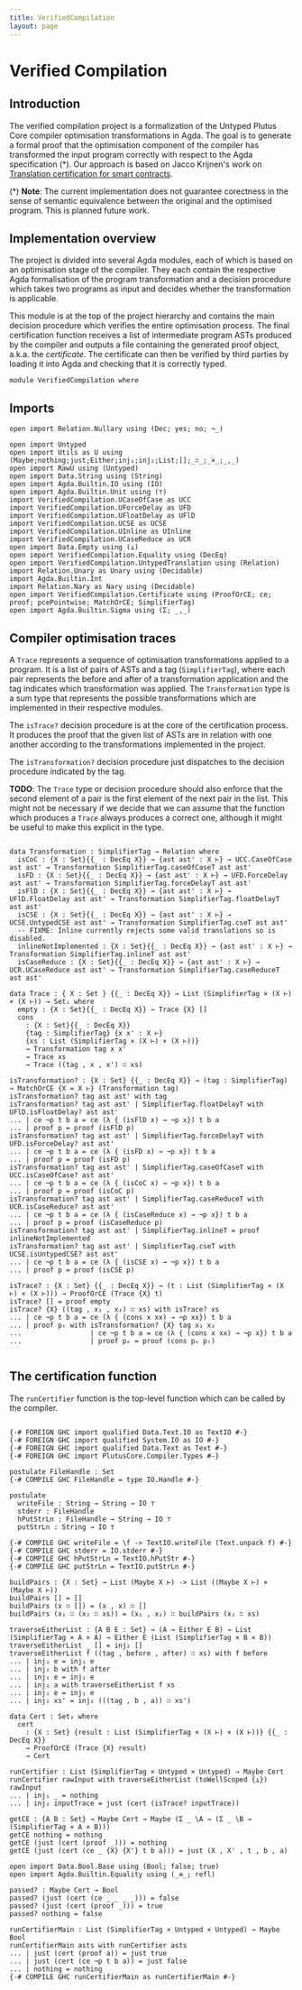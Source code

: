 ```yaml
---
title: VerifiedCompilation
layout: page
---
```

# Verified Compilation

## Introduction

The verified compilation project is a formalization of the Untyped Plutus Core compiler optimisation transformations in Agda.
The goal is to generate a formal proof that the optimisation component of the compiler has transformed the input program correctly
with respect to the Agda specification (*). Our approach is based on Jacco Krijnen's work on
[Translation certification for smart contracts](https://www.sciencedirect.com/science/article/pii/S0167642323001338).


(*) **Note**: The current implementation does not guarantee corectness in the sense of semantic equivalence between
the original and the optimised program. This is planned future work.

## Implementation overview

The project is divided into several Agda modules, each of which is based on an optimisation stage of the compiler.
They each contain the respective Agda formalisation of the program transformation and a decision procedure which takes
two programs as input and decides whether the transformation is applicable.

This module is at the top of the project hierarchy and contains the main decision procedure which verifies the entire optimisation
process. The final certification function receives a list of intermediate program ASTs produced by the compiler and outputs a file
containing the generated proof object, a.k.a. the _certificate_. The certificate can then be verified by third parties by loading
it into Agda and checking that it is correctly typed.

```
module VerifiedCompilation where
```

## Imports

```
open import Relation.Nullary using (Dec; yes; no; ¬_)

open import Untyped
open import Utils as U using (Maybe;nothing;just;Either;inj₁;inj₂;List;[];_∷_;_×_;_,_)
open import RawU using (Untyped)
open import Data.String using (String)
open import Agda.Builtin.IO using (IO)
open import Agda.Builtin.Unit using (⊤)
import VerifiedCompilation.UCaseOfCase as UCC
import VerifiedCompilation.UForceDelay as UFD
import VerifiedCompilation.UFloatDelay as UFlD
import VerifiedCompilation.UCSE as UCSE
import VerifiedCompilation.UInline as UInline
import VerifiedCompilation.UCaseReduce as UCR
open import Data.Empty using (⊥)
open import VerifiedCompilation.Equality using (DecEq)
open import VerifiedCompilation.UntypedTranslation using (Relation)
import Relation.Unary as Unary using (Decidable)
import Agda.Builtin.Int
import Relation.Nary as Nary using (Decidable)
open import VerifiedCompilation.Certificate using (ProofOrCE; ce; proof; pcePointwise; MatchOrCE; SimplifierTag)
open import Agda.Builtin.Sigma using (Σ; _,_)
```

## Compiler optimisation traces

A `Trace` represents a sequence of optimisation transformations applied to a program. It is a list of pairs of ASTs
and a tag (`SimplifierTag`), where each pair represents the before and after of a transformation application and the
tag indicates which transformation was applied.
The `Transformation` type is a sum type that represents the possible transformations which are implemented in their
respective modules.

The `isTrace?` decision procedure is at the core of the certification process. It produces the proof that the given
list of ASTs are in relation with one another according to the transformations implemented in the project.

The `isTransformation?` decision procedure just dispatches to the decision procedure indicated by the tag.

**TODO**: The `Trace` type or decision procedure should also enforce that the second element of a pair is the first
element of the next pair in the list. This might not be necessary if we decide that we can assume that the function
which produces a `Trace` always produces a correct one, although it might be useful to make this explicit in the type.
```

data Transformation : SimplifierTag → Relation where
  isCoC : {X : Set}{{_ : DecEq X}} → {ast ast' : X ⊢} → UCC.CaseOfCase ast ast' → Transformation SimplifierTag.caseOfCaseT ast ast'
  isFD : {X : Set}{{_ : DecEq X}} → {ast ast' : X ⊢} → UFD.ForceDelay ast ast' → Transformation SimplifierTag.forceDelayT ast ast'
  isFlD : {X : Set}{{_ : DecEq X}} → {ast ast' : X ⊢} → UFlD.FloatDelay ast ast' → Transformation SimplifierTag.floatDelayT ast ast'
  isCSE : {X : Set}{{_ : DecEq X}} → {ast ast' : X ⊢} → UCSE.UntypedCSE ast ast' → Transformation SimplifierTag.cseT ast ast'
  -- FIXME: Inline currently rejects some valid translations so is disabled.
  inlineNotImplemented : {X : Set}{{_ : DecEq X}} → {ast ast' : X ⊢} → Transformation SimplifierTag.inlineT ast ast'
  isCaseReduce : {X : Set}{{_ : DecEq X}} → {ast ast' : X ⊢} → UCR.UCaseReduce ast ast' → Transformation SimplifierTag.caseReduceT ast ast'

data Trace : { X : Set } {{_ : DecEq X}} → List (SimplifierTag × (X ⊢) × (X ⊢)) → Set₁ where
  empty : {X : Set}{{_ : DecEq X}} → Trace {X} []
  cons
    : {X : Set}{{_ : DecEq X}}
    {tag : SimplifierTag} {x x' : X ⊢}
    {xs : List (SimplifierTag × (X ⊢) × (X ⊢))}
    → Transformation tag x x'
    → Trace xs
    → Trace ((tag , x , x') ∷ xs)

isTransformation? : {X : Set} {{_ : DecEq X}} → (tag : SimplifierTag) → MatchOrCE {X = X ⊢} (Transformation tag)
isTransformation? tag ast ast' with tag
isTransformation? tag ast ast' | SimplifierTag.floatDelayT with UFlD.isFloatDelay? ast ast'
... | ce ¬p t b a = ce (λ { (isFlD x) → ¬p x}) t b a
... | proof p = proof (isFlD p)
isTransformation? tag ast ast' | SimplifierTag.forceDelayT with UFD.isForceDelay? ast ast'
... | ce ¬p t b a = ce (λ { (isFD x) → ¬p x}) t b a
... | proof p = proof (isFD p)
isTransformation? tag ast ast' | SimplifierTag.caseOfCaseT with UCC.isCaseOfCase? ast ast'
... | ce ¬p t b a = ce (λ { (isCoC x) → ¬p x}) t b a
... | proof p = proof (isCoC p)
isTransformation? tag ast ast' | SimplifierTag.caseReduceT with UCR.isCaseReduce? ast ast'
... | ce ¬p t b a = ce (λ { (isCaseReduce x) → ¬p x}) t b a
... | proof p = proof (isCaseReduce p)
isTransformation? tag ast ast' | SimplifierTag.inlineT = proof inlineNotImplemented
isTransformation? tag ast ast' | SimplifierTag.cseT with UCSE.isUntypedCSE? ast ast'
... | ce ¬p t b a = ce (λ { (isCSE x) → ¬p x}) t b a
... | proof p = proof (isCSE p)

isTrace? : {X : Set} {{_ : DecEq X}} → (t : List (SimplifierTag × (X ⊢) × (X ⊢))) → ProofOrCE (Trace {X} t)
isTrace? [] = proof empty
isTrace? {X} ((tag , x₁ , x₂) ∷ xs) with isTrace? xs
... | ce ¬p t b a = ce (λ { (cons x xx) → ¬p xx}) t b a
... | proof pₜ with isTransformation? {X} tag x₁ x₂
...                 | ce ¬p t b a = ce (λ { (cons x xx) → ¬p x}) t b a
...                 | proof pₑ = proof (cons pₑ pₜ)


```


## The certification function

The `runCertifier` function is the top-level function which can be called by the compiler.

```

{-# FOREIGN GHC import qualified Data.Text.IO as TextIO #-}
{-# FOREIGN GHC import qualified System.IO as IO #-}
{-# FOREIGN GHC import qualified Data.Text as Text #-}
{-# FOREIGN GHC import PlutusCore.Compiler.Types #-}

postulate FileHandle : Set
{-# COMPILE GHC FileHandle = type IO.Handle #-}

postulate
  writeFile : String → String → IO ⊤
  stderr : FileHandle
  hPutStrLn : FileHandle → String → IO ⊤
  putStrLn : String → IO ⊤

{-# COMPILE GHC writeFile = \f -> TextIO.writeFile (Text.unpack f) #-}
{-# COMPILE GHC stderr = IO.stderr #-}
{-# COMPILE GHC hPutStrLn = TextIO.hPutStr #-}
{-# COMPILE GHC putStrLn = TextIO.putStrLn #-}

buildPairs : {X : Set} → List (Maybe X ⊢) -> List ((Maybe X ⊢) × (Maybe X ⊢))
buildPairs [] = []
buildPairs (x ∷ []) = (x , x) ∷ []
buildPairs (x₁ ∷ (x₂ ∷ xs)) = (x₁ , x₂) ∷ buildPairs (x₂ ∷ xs)

traverseEitherList : {A B E : Set} → (A → Either E B) → List (SimplifierTag × A × A) → Either E (List (SimplifierTag × B × B))
traverseEitherList _ [] = inj₂ []
traverseEitherList f ((tag , before , after) ∷ xs) with f before
... | inj₁ e = inj₁ e
... | inj₂ b with f after
... | inj₁ e = inj₁ e
... | inj₂ a with traverseEitherList f xs
... | inj₁ e = inj₁ e
... | inj₂ xs' = inj₂ (((tag , b , a)) ∷ xs')

data Cert : Set₂ where
  cert
    : {X : Set} {result : List (SimplifierTag × (X ⊢) × (X ⊢))} {{_ : DecEq X}}
    → ProofOrCE (Trace {X} result)
    → Cert

runCertifier : List (SimplifierTag × Untyped × Untyped) → Maybe Cert
runCertifier rawInput with traverseEitherList (toWellScoped {⊥}) rawInput
... | inj₁ _ = nothing
... | inj₂ inputTrace = just (cert (isTrace? inputTrace))

getCE : {A B : Set} → Maybe Cert → Maybe (Σ _ \A → (Σ _ \B → (SimplifierTag × A × B)))
getCE nothing = nothing
getCE (just (cert (proof _))) = nothing
getCE (just (cert (ce _ {X} {X'} t b a))) = just (X , X' , t , b , a)

open import Data.Bool.Base using (Bool; false; true)
open import Agda.Builtin.Equality using (_≡_; refl)

passed? : Maybe Cert → Bool
passed? (just (cert (ce _ _ _ _))) = false
passed? (just (cert (proof _))) = true
passed? nothing = false

runCertifierMain : List (SimplifierTag × Untyped × Untyped) → Maybe Bool
runCertifierMain asts with runCertifier asts
... | just (cert (proof a)) = just true
... | just (cert (ce ¬p t b a)) = just false
... | nothing = nothing
{-# COMPILE GHC runCertifierMain as runCertifierMain #-}
